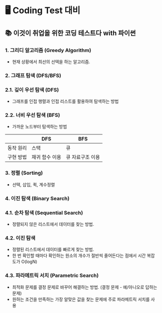 # 🖥️ Coding Test 대비

## 📚 이것이 취업을 위한 코딩 테스트다 with 파이썬

### 1. 그리디 알고리즘 (Greedy Algorithm)

- 현재 상황에서 최선의 선택을 하는 알고리즘.

### 2. 그래프 탐색 (DFS/BFS)

### 2.1. 깊이 우선 탐색 (DFS)

- 그래프를 인접 행렬과 인접 리스트를 활용하여 탐색하는 방법

### 2.2. 너비 우선 탐색 (BFS)

- 가까운 노드부터 탐색하는 방법

|  | DFS | BFS |
| --- | --- | --- |
| 동작 원리 | 스택 | 큐 |
| 구현 방법 | 재귀 함수 이용 | 큐 자료구조 이용 |

### 3. 정렬 (Sorting)

- 선택, 삽입, 퀵, 계수정렬

### 4. 이진 탐색 (Binary Search)

### 4.1. 순차 탐색 (Sequential Search)

- 정렬되지 않은 리스트에서 데이터를 찾는 방법.

### 4.2. 이진 탐색

- 정렬된 리스트에서 데이터를 빠르게 찾는 방법.
- 한 번 확인할 때마다 확인하는 원소의 개수가 절반씩 줄어든다는 점에서 시간 복잡도가 O(logN)

### 4.3. 파라메트릭 서치 (Parametric Search)

- 최적화 문제를 결정 문제로 바꾸어 해결하는 방법. (결정 문제 - 예/아니오로 답하는 문제)
- 원하는 조건을 만족하는 가장 알맞은 값을 찾는 문제에 주로 파라메트릭 서치를 사용
